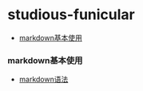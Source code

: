# studious-funicular

- [markdown基本使用](#markdown基本使用)

### markdown基本使用
- [markdown语法](/github/markdown.md/)
